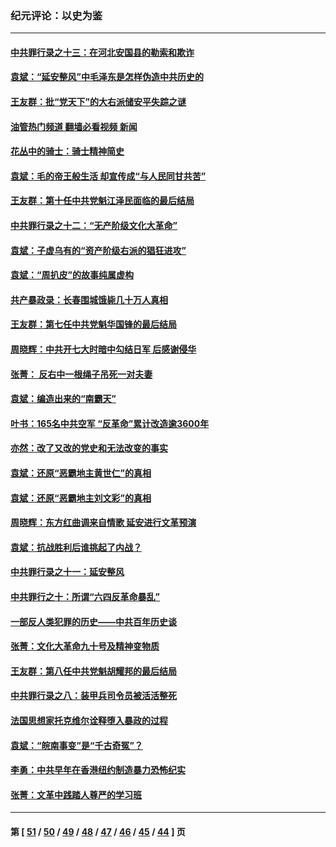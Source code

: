 ### 纪元评论：以史为鉴
---
#### [中共罪行录之十三：在河北安国县的勒索和欺诈](../../pages/nsc1028/n12959911.md?05200330) 
#### [袁斌：“延安整风”中毛泽东是怎样伪造中共历史的](../../pages/nsc1028/n12957562.md?05200330) 
#### [王友群：批“党天下”的大右派储安平失踪之谜](../../pages/nsc1028/n12954229.md?05200330) 
#### [油管热门频道 翻墙必看视频 新闻](ok?05200330)
#### [花丛中的骑士：骑士精神简史](../../pages/nsc1028/n12952850.md?05200330) 
#### [袁斌：毛的帝王般生活 却宣传成“与人民同甘共苦”](../../pages/nsc1028/n12938801.md?05200330) 
#### [王友群：第十任中共党魁江泽民面临的最后结局](../../pages/nsc1028/n12933748.md?05200330) 
#### [中共罪行录之十二：“无产阶级文化大革命”](../../pages/nsc1028/n12928000.md?05200330) 
#### [袁斌：子虚乌有的“资产阶级右派的猖狂进攻”](../../pages/nsc1028/n12925599.md?05200330) 
#### [袁斌：“周扒皮”的故事纯属虚构](../../pages/nsc1028/n12923274.md?05200330) 
#### [共产暴政录：长春围城饿毙几十万人真相](../../pages/nsc1028/n10757327.md?05200330) 
#### [王友群：第七任中共党魁华国锋的最后结局](../../pages/nsc1028/n12918457.md?05200330) 
#### [周晓辉：中共开七大时暗中勾结日军 后感谢侵华](../../pages/nsc1028/n12921960.md?05200330) 
#### [张菁： 反右中一根绳子吊死一对夫妻](../../pages/nsc1028/n12921925.md?05200330) 
#### [袁斌：编造出来的“南霸天”](../../pages/nsc1028/n12921133.md?05200330) 
#### [叶书：165名中共空军 “反革命”累计改造逾3600年](../../pages/nsc1028/n12920034.md?05200330) 
#### [亦然：改了又改的党史和无法改变的事实](../../pages/nsc1028/n12919443.md?05200330) 
#### [袁斌：还原“恶霸地主黄世仁”的真相](../../pages/nsc1028/n12918879.md?05200330) 
#### [袁斌：还原“恶霸地主刘文彩”的真相](../../pages/nsc1028/n12917801.md?05200330) 
#### [周晓辉：东方红曲调来自情歌 延安进行文革预演](../../pages/nsc1028/n12914429.md?05200330) 
#### [袁斌：抗战胜利后谁挑起了内战？](../../pages/nsc1028/n12910568.md?05200330) 
#### [中共罪行录之十一：延安整风](../../pages/nsc1028/n12908179.md?05200330) 
#### [中共罪行之十：所谓“六四反革命暴乱”](../../pages/nsc1028/n12905872.md?05200330) 
#### [一部反人类犯罪的历史——中共百年历史谈](../../pages/nsc1028/n12905134.md?05200330) 
#### [张菁：文化大革命九十号及精神变物质](../../pages/nsc1028/n12904529.md?05200330) 
#### [王友群：第八任中共党魁胡耀邦的最后结局](../../pages/nsc1028/n12902918.md?05200330) 
#### [中共罪行录之八：装甲兵司令员被活活整死](../../pages/nsc1028/n12897365.md?05200330) 
#### [法国思想家托克维尔诠释堕入暴政的过程](../../pages/nsc1028/n12892901.md?05200330) 
#### [袁斌：“皖南事变”是“千古奇冤”？](../../pages/nsc1028/n12892171.md?05200330) 
#### [李勇：中共早年在香港纽约制造暴力恐怖纪实](../../pages/nsc1028/n12887922.md?05200330) 
#### [张菁：文革中践踏人尊严的学习班](../../pages/nsc1028/n12888565.md?05200330) 

---
#### 第 [ [51](./51.md?05200330) / [50](./50.md?05200330) / [49](./49.md?05200330) / [48](./48.md?05200330) / [47](./47.md?05200330) / [46](./46.md?05200330) / [45](./45.md?05200330) / [44](./44.md?05200330) ] 页
